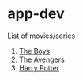 # app-dev
List of movies/series
1. [The Boys](https://www.imdb.com/title/tt1190634/)
2. [The Avengers](https://www.imdb.com/title/tt0848228/?ref_=nv_sr_srsg_0_tt_8_nm_0_q_The%2520avengers)
3. [Harry Potter](https://en.wikipedia.org/wiki/Harry_Potter)

